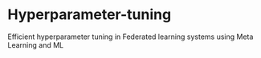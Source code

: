 # Hyperparameter-tuning
Efficient hyperparameter tuning in Federated learning systems using Meta Learning and ML
